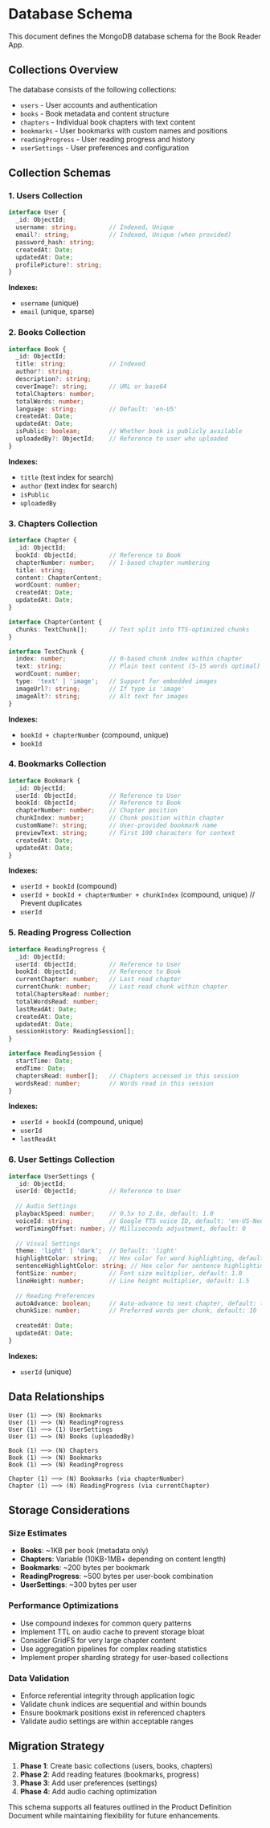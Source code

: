 # Database Schema

This document defines the MongoDB database schema for the Book Reader App.

## Collections Overview

The database consists of the following collections:
- `users` - User accounts and authentication
- `books` - Book metadata and content structure
- `chapters` - Individual book chapters with text content
- `bookmarks` - User bookmarks with custom names and positions
- `readingProgress` - User reading progress and history
- `userSettings` - User preferences and configuration

## Collection Schemas

### 1. Users Collection

```typescript
interface User {
  _id: ObjectId;
  username: string;         // Indexed, Unique
  email?: string;           // Indexed, Unique (when provided)
  password_hash: string;
  createdAt: Date;
  updatedAt: Date;
  profilePicture?: string;
}
```

**Indexes:**
- `username` (unique)
- `email` (unique, sparse)

### 2. Books Collection

```typescript
interface Book {
  _id: ObjectId;
  title: string;            // Indexed
  author?: string;
  description?: string;
  coverImage?: string;      // URL or base64
  totalChapters: number;
  totalWords: number;
  language: string;         // Default: 'en-US'
  createdAt: Date;
  updatedAt: Date;
  isPublic: boolean;        // Whether book is publicly available
  uploadedBy?: ObjectId;    // Reference to user who uploaded
}
```

**Indexes:**
- `title` (text index for search)
- `author` (text index for search)
- `isPublic`
- `uploadedBy`

### 3. Chapters Collection

```typescript
interface Chapter {
  _id: ObjectId;
  bookId: ObjectId;         // Reference to Book
  chapterNumber: number;    // 1-based chapter numbering
  title: string;
  content: ChapterContent;
  wordCount: number;
  createdAt: Date;
  updatedAt: Date;
}

interface ChapterContent {
  chunks: TextChunk[];      // Text split into TTS-optimized chunks
}

interface TextChunk {
  index: number;            // 0-based chunk index within chapter
  text: string;             // Plain text content (5-15 words optimal)
  wordCount: number;
  type: 'text' | 'image';   // Support for embedded images
  imageUrl?: string;        // If type is 'image'
  imageAlt?: string;        // Alt text for images
}
```

**Indexes:**
- `bookId + chapterNumber` (compound, unique)
- `bookId`

### 4. Bookmarks Collection

```typescript
interface Bookmark {
  _id: ObjectId;
  userId: ObjectId;         // Reference to User
  bookId: ObjectId;         // Reference to Book
  chapterNumber: number;    // Chapter position
  chunkIndex: number;       // Chunk position within chapter
  customName?: string;      // User-provided bookmark name
  previewText: string;      // First 100 characters for context
  createdAt: Date;
  updatedAt: Date;
}
```

**Indexes:**
- `userId + bookId` (compound)
- `userId + bookId + chapterNumber + chunkIndex` (compound, unique) // Prevent duplicates
- `userId`

### 5. Reading Progress Collection

```typescript
interface ReadingProgress {
  _id: ObjectId;
  userId: ObjectId;         // Reference to User
  bookId: ObjectId;         // Reference to Book
  currentChapter: number;   // Last read chapter
  currentChunk: number;     // Last read chunk within chapter
  totalChaptersRead: number;
  totalWordsRead: number;
  lastReadAt: Date;
  createdAt: Date;
  updatedAt: Date;
  sessionHistory: ReadingSession[];
}

interface ReadingSession {
  startTime: Date;
  endTime: Date;
  chaptersRead: number[];   // Chapters accessed in this session
  wordsRead: number;        // Words read in this session
}
```

**Indexes:**
- `userId + bookId` (compound, unique)
- `userId`
- `lastReadAt`

### 6. User Settings Collection

```typescript
interface UserSettings {
  _id: ObjectId;
  userId: ObjectId;         // Reference to User
  
  // Audio Settings
  playbackSpeed: number;    // 0.5x to 2.0x, default: 1.0
  voiceId: string;          // Google TTS voice ID, default: 'en-US-Neural2-A'
  wordTimingOffset: number; // Milliseconds adjustment, default: 0
  
  // Visual Settings
  theme: 'light' | 'dark';  // Default: 'light'
  highlightColor: string;   // Hex color for word highlighting, default: '#ffeb3b'
  sentenceHighlightColor: string; // Hex color for sentence highlighting, default: '#e3f2fd'
  fontSize: number;         // Font size multiplier, default: 1.0
  lineHeight: number;       // Line height multiplier, default: 1.5
  
  // Reading Preferences
  autoAdvance: boolean;     // Auto-advance to next chapter, default: true
  chunkSize: number;        // Preferred words per chunk, default: 10
  
  createdAt: Date;
  updatedAt: Date;
}
```

**Indexes:**
- `userId` (unique)

## Data Relationships

```
User (1) ──> (N) Bookmarks
User (1) ──> (N) ReadingProgress  
User (1) ──> (1) UserSettings
User (1) ──> (N) Books (uploadedBy)

Book (1) ──> (N) Chapters
Book (1) ──> (N) Bookmarks
Book (1) ──> (N) ReadingProgress

Chapter (1) ──> (N) Bookmarks (via chapterNumber)
Chapter (1) ──> (N) ReadingProgress (via currentChapter)
```

## Storage Considerations

### Size Estimates
- **Books**: ~1KB per book (metadata only)
- **Chapters**: Variable (10KB-1MB+ depending on content length)
- **Bookmarks**: ~200 bytes per bookmark
- **ReadingProgress**: ~500 bytes per user-book combination
- **UserSettings**: ~300 bytes per user

### Performance Optimizations
- Use compound indexes for common query patterns
- Implement TTL on audio cache to prevent storage bloat
- Consider GridFS for very large chapter content
- Use aggregation pipelines for complex reading statistics
- Implement proper sharding strategy for user-based collections

### Data Validation
- Enforce referential integrity through application logic
- Validate chunk indices are sequential and within bounds
- Ensure bookmark positions exist in referenced chapters
- Validate audio settings are within acceptable ranges

## Migration Strategy

1. **Phase 1**: Create basic collections (users, books, chapters)
2. **Phase 2**: Add reading features (bookmarks, progress)
3. **Phase 3**: Add user preferences (settings)
4. **Phase 4**: Add audio caching optimization

This schema supports all features outlined in the Product Definition Document while maintaining flexibility for future enhancements. 